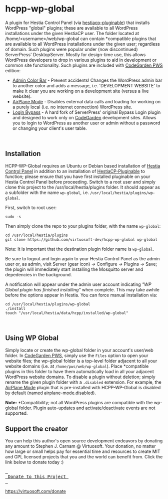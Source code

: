 # hcpp-wp-global
A plugin for Hestia Control Panel (via [hestiacp-pluginable](https://github.com/virtuosoft-dev/hestiacp-pluginable)) that installs WordPress "global" plugins; these are available to all WordPress installations under the given HestiaCP user. The folder located at /home/&lt;username&gt;/web/wp-global can contain *compatible plugins that are available to all WordPress installations under the given user; regardless of domain. Such plugins were popular under (now discontinued) ServerPress' DesktopServer. Mostly for design-time use, this allows WordPress developers to drop in various plugins to aid in development or common site functionality. Such plugins are included with [CodeGarden PWS](https://code.gdn/pws) edition:

* [Admin Color Bar](https://github.com/ServerPress/admin-color-bar) - Prevent accidents! Changes the WordPress admin bar to another color and adds a message, i.e. 'DEVELOPMENT WEBSITE' to make it clear you are working on a development site (versus a live website).
* [AirPlane Mode](https://github.com/norcross/airplane-mode) - Disables external data calls and loading for working on a purely local (i.e. no internet connection) WordPress site.
* [Login Bypass](https://github.com/virtuosoft-dev/login-bypass) - A hard fork of ServerPress' original Bypass Login plugin and designed to work only on [CodeGarden](https://code.gdn/pws) development sites. Allows you to login to WordPress as another user or admin without a password or changing your client's user table.

&nbsp;
## Installation
HCPP-WP-Global requires an Ubuntu or Debian based installation of [Hestia Control Panel](https://hestiacp.com) in addition to an installation of [HestiaCP-Pluginable](https://github.com/virtuosoft-dev/hestiacp-pluginable) to function; please ensure that you have first installed pluginable on your Hestia Control Panel before proceeding. Switch to a root user and simply clone this project to the /usr/local/hestia/plugins folder. It should appear as a subfolder with the name `wp-global`, i.e. `/usr/local/hestia/plugins/wp-global`.

First, switch to root user:
```
sudo -s
```

Then simply clone the repo to your plugins folder, with the name `wp-global`:

```
cd /usr/local/hestia/plugins
git clone https://github.com/virtuosoft-dev/hcpp-wp-global wp-global
```

Note: It is important that the destination plugin folder name is `wp-global`.

Be sure to logout and login again to your Hestia Control Panel as the admin user or, as admin, visit Server (gear icon) -> Configure -> Plugins -> Save; the plugin will immediately start installing the Mosquitto server and depedencies in the background. 

<!--<br><img src='images/wp-global.jpg' width='50%'><br>
<sub>Figure 1 - WP Global plugin install notification</sub>-->

A notification will appear under the admin user account indicating *"WP Global plugin has finished installing"* when complete. This may take awhile before the options appear in Hestia. You can force manual installation via:

```
cd /usr/local/hestia/plugins/wp-global
./install
touch "/usr/local/hestia/data/hcpp/installed/wp-global"
```

&nbsp;
## Using WP Global
Simply locate or create the wp-global folder in your account's user/web folder. In [CodeGarden PWS](https://code.gdn/pws), simply use the `Files` option to open your website files; the wp-global folder is a top-level folder adjacent to all your website domains (i.e. at `/home/pws/web/wp-global`). Place *compatible plugins in this folder to have them automatically load in all your adjacent WordPress website domains. To disable a plugin without deletion; simply rename the given plugin folder with a `.disabled` extension. For example, the [AirPlane Mode](https://github.com/norcross/airplane-mode) plugin that is pre-installed with HCPP-WP-Global is disabled by default (named airplane-mode.disabled). 

**Note:** *Compatibility; not all WordPress plugins are compatible with the wp-global folder. Plugin auto-updates and activate/deactivate events are not supported.

## Support the creator
You can help this author's open source development endeavors by donating any amount to Stephen J. Carnam @ Virtuosoft. Your donation, no matter how large or small helps pay for essential time and resources to create MIT and GPL licensed projects that you and the world can benefit from. Click the link below to donate today :)
<div>
         

[<kbd> <br> Donate to this Project <br> </kbd>][KBD]


</div>


<!---------------------------------------------------------------------------->

[KBD]: https://virtuosoft.com/donate

https://virtuosoft.com/donate
